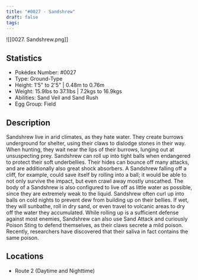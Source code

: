 ```yaml
---
title: "#0027 - Sandshrew"
draft: false
tags:
---
```

![[0027. Sandshrew.png]]
## Statistics
- Pokédex Number: #0027
- Type: Ground-Type
- Height: 1'5" to 2'5" | 0.48m to 0.76m
- Weight: 15.9lbs to 37.1lbs | 7.2kgs to 16.9kgs
- Abilities: Sand Veil and Sand Rush
- Egg Group: Field

## Description
Sandshrew live in arid climates, as they hate water. They create burrows underground for shelter, using their claws to dislodge stones in their way. When hunting, they wait near the lips of their burrows, lunging out at unsuspecting prey. 
Sandshrew can roll up into tight balls when endangered to protect their soft underbellies. Their hides can bounce off many attacks, and are additionally also great shock absorbers. A Sandshrew falling off a cliff, for example, could save itself by rolling into a ball; it would be able to not only survive the impact, but even crawl away mostly unscathed. 
The body of a Sandshrew is also configured to live off as little water as possible, since they are extremely weak to the liquid. Sandshrew often curl up into balls on cold nights to prevent dew from building up on their bellies. If wet, they will sunbathe, roll in dry sand, or even travel to volcanic areas to dry off the water they accumulated. 
While rolling up is a sufficient defense against most enemies, Sandshrew can also use Sand Attack and curiously Poison Sting to defend themselves, as their claws secrete a mild poison. Recently, researchers have discovered that their saliva in fact contains the same poison.

## Locations
- Route 2 (Daytime and Nighttime)